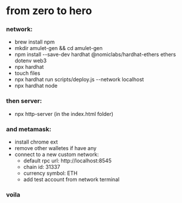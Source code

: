 # from zero to hero
### network:
- brew install npm
- mkdir amulet-gen && cd amulet-gen
- npm install --save-dev hardhat @nomiclabs/hardhat-ethers ethers dotenv web3
- npx hardhat
- touch files
- npx hardhat run scripts/deploy.js --network localhost
- npx hardhat node

### then server:
- npx http-server (in the index.html folder)

### and metamask:
- install chrome ext
- remove other walletes if have any
- connect to a new custom network:
  - default rpc url: http://localhost:8545
  - chain id: 31337
  - currency symbol: ETH
  - add test account from network terminal

### voila
